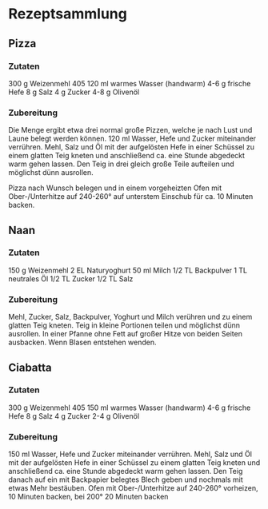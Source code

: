 # Rezeptsammlung

## Pizza

### Zutaten
300 g Weizenmehl 405
120 ml warmes Wasser (handwarm)
4-6 g frische Hefe
8 g Salz
4 g Zucker
4-8 g Olivenöl

### Zubereitung
Die Menge ergibt etwa drei normal große Pizzen, welche je nach Lust und Laune belegt werden können.
120 ml Wasser, Hefe und Zucker miteinander verrühren. Mehl, Salz und Öl mit der aufgelösten Hefe in einer Schüssel zu einem glatten Teig kneten und anschließend ca. eine Stunde abgedeckt warm gehen lassen.
Den Teig in drei gleich große Teile aufteilen und möglichst dünn ausrollen.

Pizza nach Wunsch belegen und in einem vorgeheizten Ofen mit Ober-/Unterhitze auf 240-260° auf unterstem Einschub für ca. 10 Minuten backen.


## Naan

### Zutaten
150 g Weizenmehl
2 EL Naturyoghurt
50 ml Milch
1/2 TL Backpulver
1 TL neutrales Öl
1/2 TL Zucker
1/2 TL Salz

### Zubereitung
Mehl, Zucker, Salz, Backpulver, Yoghurt und Milch verühren und zu einem glatten Teig kneten. Teig in kleine Portionen teilen und möglichst dünn ausrollen.
In einer Pfanne ohne Fett auf großer Hitze von beiden Seiten ausbacken. Wenn Blasen entstehen wenden.

## Ciabatta

### Zutaten
300 g Weizenmehl 405
150 ml warmes Wasser (handwarm)
4-6 g frische Hefe
8 g Salz
4 g Zucker
2-4 g Olivenöl

### Zubereitung
150 ml Wasser, Hefe und Zucker miteinander verrühren. Mehl, Salz und Öl mit der aufgelösten Hefe in einer Schüssel zu einem glatten Teig kneten und anschließend ca. eine Stunde abgedeckt warm gehen lassen.
Den Teig danach auf ein mit Backpapier belegtes Blech geben und nochmals mit etwas Mehr bestäuben.
Ofen mit Ober-/Unterhitze auf 240-260° vorheizen, 10 Minuten backen, bei 200° 20 Minuten backen
